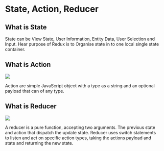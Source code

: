 # State, Action, Reducer

## What is State

State can be View State, User Information, Entity Data, User Selection and Input. Hear purpose of Redux is to Organise state in to one local single state container.

## What is Action



![](https://lh5.googleusercontent.com/jbby4SKeXgrpRpEetieQWMKYnhPXFS-lQ6ZzdvFijRN2MKmNSdxKSoQ7qpjJ7xF4Qz7xj44pkrH9j02K5J6AjM8uaJnNLc0ilpdXjzFYptz0qriyq0iJwSRs979ENktpj2dXItbY)

Action are simple JavaScript object with a type as a string and an optional payload that can of any type.

## What is Reducer

![](https://lh3.googleusercontent.com/PgFFPkBdweXG_a7Z6JbGMobfx1HjIlR4g9FFTYIPETTlC6VLmPoJsL6AGbPj9rCBzaZK2WbBocVfimRn_k2irz-IlWK_8NnAtjftW7dBAZVltP5Jqkz1jLEGMZJ9dL7OcKyB3f83)

A reducer is a pure function, accepting two arguments. The previous state and action that dispatch the update state. Reducer uses switch statements to listen and act on specific action types, taking the actions payload and state and returning the new state.



